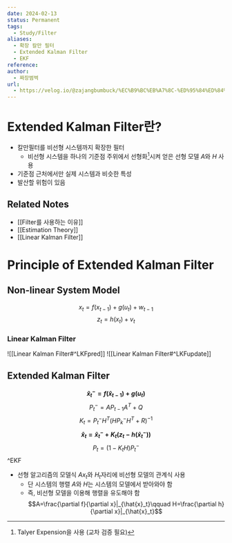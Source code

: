 ```yaml
---
date: 2024-02-13
status: Permanent
tags:
  - Study/Filter
aliases:
  - 확장 칼만 필터
  - Extended Kalman Filter
  - EKF
reference: 
author:
  - 짜장범벅
url:
  - https://velog.io/@zajangbumbuck/%EC%B9%BC%EB%A7%8C-%ED%95%84%ED%84%B0%EB%8A%94-%EC%96%B4%EB%A0%B5%EC%A7%80-%EC%95%8A%EC%95%84-12-%ED%99%95%EC%9E%A5-%EC%B9%BC%EB%A7%8C-%ED%95%84%ED%84%B0
---
```

# Extended Kalman Filter란?
- 칼만필터를 비선형 시스템까지 확장한 필터
	- 비선형 시스템을 하나의 기준점 주위에서 선형화[^linearlization]시켜 얻은 선형 모델 $A$와 $H$ 사용
- 기준점 근처에서만 실제 시스템과 비슷한 특성
- 발산할 위험이 있음

[^linearlization]: Talyer Expension을 사용 (교차 검증 필요)
## Related Notes
- [[Filter를 사용하는 이유]]
- [[Estimation Theory]]
- [[Linear Kalman Filter]]
# Principle of Extended Kalman Filter
## Non-linear System Model
$$x_t=f(x_{t-1})+g(u_t)+w_{t-1}$$
$$z_t=h(x_t)+v_t$$
### Linear Kalman Filter
![[Linear Kalman Filter#^LKFpred]]
![[Linear Kalman Filter#^LKFupdate]]
## Extended Kalman Filter
**$$\hat{x}_t^-=f(\hat{x}_{t-1})+g(u_t)$$**$$P_t^-=AP_{t-1}A^T+Q$$ $$K_t=P_t^-H^T(HP^-_kH^T+R)^{-1}$$
**$$\hat{x}_t=\hat{x}_t^-+K_t(z_t-h(\hat{x}_t^-))$$**$$P_t=(1-K_tH)P_t^-$$ ^EKF
- 선형 알고리즘의 모델식 $Ax_t$와 $H_t$자리에 비선형 모델의 관계식 사용
	- 단 시스템의 행렬 $A$와 $H$는 시스템의 모델에서 받아와야 함
	- 즉, 비선형 모델을 이용해 행렬을 유도해야 함
$$A=\frac{\partial f}{\partial x}|_{\hat{x}_t}\qquad H=\frac{\partial h}{\partial x}|_{\hat{x}_t}$$